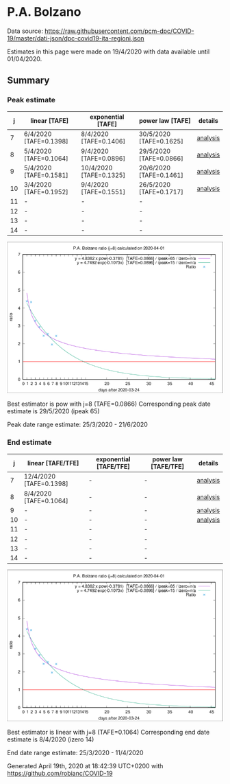 # P.A. Bolzano


Data source: https://raw.githubusercontent.com/pcm-dpc/COVID-19/master/dati-json/dpc-covid19-ita-regioni.json

Estimates in this page were made on 19/4/2020 with data available until 01/04/2020.


## Summary 

### Peak estimate 
|j|linear [TAFE]|exponential [TAFE]|power law [TAFE]|details|
|---|----|-----------|---------|-------|
|7|6/4/2020 [TAFE=0.1398]|8/4/2020 [TAFE=0.1406]|30/5/2020 [TAFE=0.1625]|[analysis](COVID-19_p.a._bolzano_j7_2020-04-01.md)|
|8|5/4/2020 [TAFE=0.1064]|9/4/2020 [TAFE=0.0896]|29/5/2020 [TAFE=0.0866]|[analysis](COVID-19_p.a._bolzano_j8_2020-04-01.md)|
|9|5/4/2020 [TAFE=0.1581]|10/4/2020 [TAFE=0.1325]|20/6/2020 [TAFE=0.1461]|[analysis](COVID-19_p.a._bolzano_j9_2020-04-01.md)|
|10|3/4/2020 [TAFE=0.1952]|9/4/2020 [TAFE=0.1551]|26/5/2020 [TAFE=0.1717]|[analysis](COVID-19_p.a._bolzano_j10_2020-04-01.md)|
|11|-|-|-||
|12|-|-|-||
|13|-|-|-||
|14|-|-|-||

![best peak estimate](COVID-19_p.a._bolzano_j8_2020-04-01.png)

Best estimator is pow with j=8 (TAFE=0.0866)
Corresponding peak date estimate is 29/5/2020 (ipeak 65)


Peak date range estimate: 25/3/2020 - 21/6/2020

### End estimate 
|j|linear [TAFE/TFE]|exponential [TAFE/TFE]|power law [TAFE/TFE]|details|
|---|----|-----------|---------|-------|
|7|12/4/2020 [TAFE=0.1398]|-|-|[analysis](COVID-19_p.a._bolzano_j7_2020-04-01.md)|
|8|8/4/2020 [TAFE=0.1064]|-|-|[analysis](COVID-19_p.a._bolzano_j8_2020-04-01.md)|
|9|-|-|-|[analysis](COVID-19_p.a._bolzano_j9_2020-04-01.md)|
|10|-|-|-|[analysis](COVID-19_p.a._bolzano_j10_2020-04-01.md)|
|11|-|-|-||
|12|-|-|-||
|13|-|-|-||
|14|-|-|-||

![best zero estimate](COVID-19_p.a._bolzano_j8_2020-04-01.png)

Best estimator is linear with j=8 (TAFE=0.1064)
Corresponding end date estimate is 8/4/2020 (izero 14)


End date range estimate: 25/3/2020 - 11/4/2020

Generated April 19th, 2020 at 18:42:39 UTC+0200 with https://github.com/robianc/COVID-19

